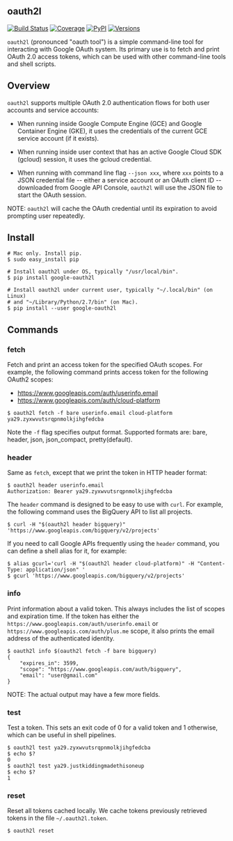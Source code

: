 oauth2l
-------

[![Build Status](https://travis-ci.org/google/oauth2l.svg?branch=master)](https://travis-ci.org/google/oauth2l)
[![Coverage](https://coveralls.io/repos/google/oauth2l/badge.svg?branch=master)](https://coveralls.io/r/google/oauth2l?branch=master)
[![PyPI](https://img.shields.io/pypi/v/google-oauth2l.svg)](https://pypi.python.org/pypi/google-oauth2l)
[![Versions](https://img.shields.io/pypi/pyversions/google-oauth2l.svg)](https://pypi.python.org/pypi/google-oauth2l)

`oauth2l` (pronounced "oauth tool") is a simple command-line tool for
interacting with Google OAuth system. Its primary use is to fetch and
print OAuth 2.0 access tokens, which can be used with other command-line
tools and shell scripts.

## Overview

`oauth2l` supports multiple OAuth 2.0 authentication flows for both user
accounts and service accounts:

* When running inside Google Compute Engine (GCE) and Google Container
Engine (GKE), it uses the credentials of the current GCE service account
(if it exists).

* When running inside user context that has an active Google Cloud SDK
(gcloud) session, it uses the gcloud credential.

* When running with command line flag `--json xxx`, where `xxx` points to a
JSON credential file -- either a service account or an OAuth client ID --
downloaded from Google API Console, `oauth2l` will use the JSON file to start
the OAuth session.

NOTE: `oauth2l` will cache the OAuth credential until its expiration to avoid
prompting user repeatedly.

## Install

```
# Mac only. Install pip.
$ sudo easy_install pip

# Install oauth2l under OS, typically "/usr/local/bin".
$ pip install google-oauth2l

# Install oauth2l under current user, typically "~/.local/bin" (on Linux)
# and "~/Library/Python/2.7/bin" (on Mac).
$ pip install --user google-oauth2l
```

## Commands

### fetch

Fetch and print an access token for the specified OAuth scopes. For example,
the following command prints access token for the following OAuth2 scopes:

* https://www.googleapis.com/auth/userinfo.email
* https://www.googleapis.com/auth/cloud-platform

```
$ oauth2l fetch -f bare userinfo.email cloud-platform
ya29.zyxwvutsrqpnmolkjihgfedcba
```
Note the `-f` flag specifies output format. Supported formats are: 
bare, header, json, json_compact, pretty(default).

### header

Same as `fetch`, except that we print the token in HTTP header format:

```
$ oauth2l header userinfo.email
Authorization: Bearer ya29.zyxwvutsrqpnmolkjihgfedcba
```

The `header` command is designed to be easy to use with `curl`. For example,
the following command uses the BigQuery API to list all projects.

```
$ curl -H "$(oauth2l header bigquery)" 'https://www.googleapis.com/bigquery/v2/projects'
```

If you need to call Google APIs frequently using the `header` command, you
can define a shell alias for it, for example:

```
$ alias gcurl='curl -H "$(oauth2l header cloud-platform)" -H "Content-Type: application/json" '
$ gcurl 'https://www.googleapis.com/bigquery/v2/projects'
```

### info

Print information about a valid token. This always includes the list of scopes
and expiration time. If the token has either the
`https://www.googleapis.com/auth/userinfo.email` or
`https://www.googleapis.com/auth/plus.me` scope, it also prints the email
address of the authenticated identity.

```
$ oauth2l info $(oauth2l fetch -f bare bigquery)
{
    "expires_in": 3599,
    "scope": "https://www.googleapis.com/auth/bigquery",
    "email": "user@gmail.com"
}
```

NOTE: The actual output may have a few more fields.

### test

Test a token. This sets an exit code of 0 for a valid token and 1 otherwise,
which can be useful in shell pipelines.

```
$ oauth2l test ya29.zyxwvutsrqpnmolkjihgfedcba
$ echo $?
0
$ oauth2l test ya29.justkiddingmadethisoneup
$ echo $?
1
```

### reset

Reset all tokens cached locally. We cache tokens previously retrieved
tokens in the file `~/.oauth2l.token`.

```
$ oauth2l reset
```
